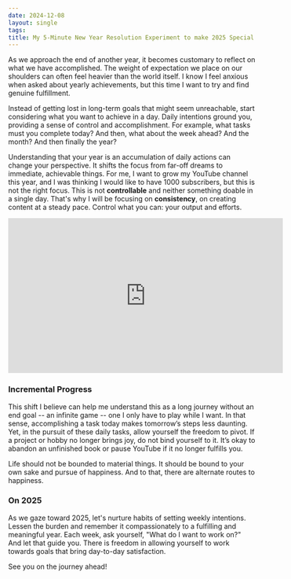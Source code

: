 ```yaml
---
date: 2024-12-08
layout: single
tags:
title: My 5-Minute New Year Resolution Experiment to make 2025 Special
---
```


As we approach the end of another year, it becomes customary to reflect on what we have accomplished. The weight of expectation we place on our shoulders can often feel heavier than the world itself. I know I feel anxious when asked about yearly achievements, but this time I want to try and find genuine fulfillment.

Instead of getting lost in long-term goals that might seem unreachable, start considering what you want to achieve in a day. Daily intentions ground you, providing a sense of control and accomplishment. For example, what tasks must you complete today? 
And then, what about the week ahead? And the month? And then finally the year?

Understanding that your year is an accumulation of daily actions can change your perspective. It shifts the focus from far-off dreams to immediate, achievable things. For me, I want to grow my YouTube channel this year, and I was thinking I would like to have 1000 subscribers, but this is not the right focus. This is not **controllable** and neither something doable in a single day. That's why I will be focusing on **consistency**, on creating content at a steady pace. Control what you can: your output and efforts.

<iframe width="560" height="315" src="https://www.youtube.com/embed/sLkAfhfOQXU?si=CrHYT1kN9ypGMRKQ" title="YouTube video player" frameborder="0" allow="accelerometer; autoplay; clipboard-write; encrypted-media; gyroscope; picture-in-picture; web-share" referrerpolicy="strict-origin-when-cross-origin" allowfullscreen></iframe>

### Incremental Progress

This shift I believe can help me understand this as a long journey without an end goal -- an infinite game -- one I only have to play while I want. In that sense, accomplishing a task today makes tomorrow’s steps less daunting. Yet, in the pursuit of these daily tasks, allow yourself the freedom to pivot. If a project or hobby no longer brings joy, do not bind yourself to it. It’s okay to abandon an unfinished book or pause YouTube if it no longer fulfills you. 

Life should not be bounded to material things. It should be bound to your own sake and pursue of happiness. And to that, there are alternate routes to happiness.

### On 2025

As we gaze toward 2025, let's nurture habits of setting weekly intentions. Lessen the burden and remember it compassionately to a fulfilling and meaningful year. Each week, ask yourself, "What do I want to work on?" And let that guide you. There is freedom in allowing yourself to work towards goals that bring day-to-day satisfaction. 

See you on the journey ahead!
